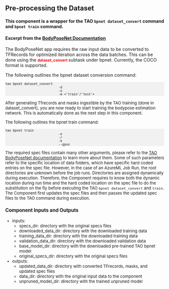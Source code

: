 ## Pre-processing the Dataset
#### This component is a wrapper for the TAO `bpnet dataset_convert` command and `bpnet train` command.
#### Excerpt from the [BodyPoseNet Documentation](https://docs.nvidia.com/tao/tao-toolkit/text/bodypose_estimation/bodyposenet.html)

The BodyPoseNet app requires the raw input data to be converted to TFRecords for optimized iteration across the data batches. This can be done using the <span style="color:red;font-weight:700;font-size:12px"> dataset_convert </span> subtask under bpnet. Currently, the COCO format is supported.

The following outlines the bpnet dataset conversion command:

<pre style="background-color:rgba(0, 0, 0, 0.0470588)"><font size="2">tao bpnet dataset_convert
                            -d <path/to/dataset_spec>
                            -o <path_to_output_tfrecords>
                            -m <'train'/'test'>
</pre>


After generating Tfrecords and masks ingestible by the TAO training (done in dataset_convert), you are now ready to start training the bodypose estimation network. This
is automatically done as the next step in this component. 

The following outlines the bpnet train command:

<pre style="background-color:rgba(0, 0, 0, 0.0470588)"><font size="2">tao bpnet train
                            -e <path/to/train_spec>
                            -r <path/to/result directory>
                            -k <key>
                            --gpus <num_gpus>
</pre>


The required spec files contain many other arguments, please refer to the [TAO BodyPoseNet documentation](https://docs.nvidia.com/tao/tao-toolkit/text/bodypose_estimation/bodyposenet.html) to learn more about them. Some of such parameters refer to the specific location of data folders, which have specific hard coded entries on the spec file. However, in the case of an AzureML Job Run, the root directories are unknown before the job runs. Directories are assigned dynamically during execution. Therefore, the Component requires to know both the dynamic location during run time and the hard coded location on the spec file to do the substitution on the fly before executing the TAO `bpnet dataset_convert` and `train`. The Component first updates the spec files and then passes the updated spec files to the TAO command during execution.


### Component Inputs and Outputs
* inputs:
    * specs_dir: directory with the original specs files
    * downloaded_data_dir: directory with the downloaded training data
    * training_data_dir: directory with the downloaded training data
    * validation_data_dir: directory with the downloaded validation data
    * base_model_dir: directory with the downloaded pre-trained TAO bpnet model
    * original_specs_dir: directory with the original specs files
* outputs:
    * updated_data_dir: directory with converted TFrecords, masks, and updated spec files
    * data_dir: directory with the original input data to the component
    * unpruned_model_dir: directory with the trained unpruned model